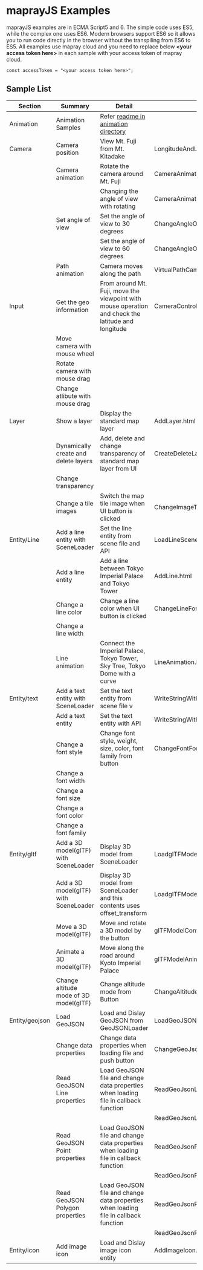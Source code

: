 # maprayJS Examples
maprayJS examples are in ECMA Script5 and 6.
The simple code uses ES5, while the complex one uses ES6.
Modern browsers support ES6 so it allows you to run code directly in the browser without the transpiling from ES6 to ES5.
All examples use mapray cloud and you need to replace below **\<your access token here\>** in each sample with your access token of mapray cloud.

```
const accessToken = "<your access token here>";
```

## Sample List

| Section  | Summary                              | Detail                                                      | HTML file                           | JavaScript                                        | data file |
|----------|--------------------------------------|-------------------------------------------------------------|-------------------------------------|---------------------------------------------------|-------------|
| Animation | Animation Samples                   | Refer [readme in animation directory](./animation/README.md) | | |
| Camera   | Camera position                      | View Mt. Fuji from Mt. Kitadake                             | LongitudeAndLatitudeCameraPos.html  | -                                                 | -           |
|          | Camera animation                     | Rotate the camera around Mt. Fuji                           | CameraAnimation.html                | CameraAnimation.js                                | -           |
|          |                                      | Changing the angle of view with rotating                    | CameraAnimationVer2.html            | CameraAnimationVer2.js                            | -           |
|          | Set angle of view                    | Set the angle of view to 30 degrees                         | ChangeAngleOfView30.html            | -                                                 | -           |
|          |                                      | Set the angle of view to 60 degrees                         | ChangeAngleOfView60.html            | -                                                 | -           |
|          | Path animation                       | Camera moves along the path                                 | VirtualPathCameraAnimation.html     | VirtualPathCameraAnimation.js                     | -           |
| Input    | Get the geo information              | From around Mt. Fuji, move the viewpoint with mouse operation and check the latitude and longitude| CameraControlWithMouse.html | CameraControlWithMouse.js CheckInputKeyAndMouse.js | - |
|          | Move camera with mouse wheel         |                                                             |                                     |                                                   |             |
|          | Rotate camera with mouse drag        |                                                             |                                     |                                                   |             |
|          | Change atlibute with mouse drag      |                                                             |                                     |                                                   |             |
| Layer    | Show a layer                         | Display the standard map layer                              | AddLayer.html                       | -                                                 | -           |
|          | Dynamically create and delete layers | Add, delete and change transparency of standard map layer from UI  | CreateDeleteLayerChangeOpacity.html | CreateDeleteLayerChangeOpacity.js          | -           |
|          | Change transparency                  |                                                                    |                                     |                                            |             |
|          | Change a tile images                 | Switch the map tile image when UI button is clicked                | ChangeImageTile.html                | ChangeImageTile.js                         | -           |
| Entity/Line  | Add a line entity with SceneLoader | Set the line entity from scene file and API                      | LoadLineScene.html                  | LoadLineScene.js                           | line.json   |
|              | Add a line entity                  | Add a line between Tokyo Imperial Palace and Tokyo Tower         | AddLine.html                        | -                                          | -           |
|              | Change a line color                | Change a line color when UI button is clicked                    | ChangeLineFormat.html               | ChangeLineFormat.js                        | -           |
|              | Change a line width                |                                                                  |                                     |                                            |             |
|              | Line animation                     | Connect the Imperial Palace, Tokyo Tower, Sky Tree, Tokyo Dome with a curve | LineAnimation.html       | LineAnimation.js                           | -           |
| Entity/text  | Add a text entity with SceneLoader | Set the text entity from scene file v                             | WriteStringWithSceneLoder.html  
|              | Add a text entity                  | Set the text entity with API                                     | WriteStringWithAddText.html         | -                                          | -           |
|              | Change a font style                | Change font style, weight, size, color, font family from button  | ChangeFontFormat.html               | ChangeFontFormat.js                        | -           |
|              | Change a font width                |                                                                  |                                     |                                            |             |
|              | Change a font size                 |                                                                  |                                     |                                            |             |
|              | Change a font color                |                                                                  |                                     |                                            |             |
|              | Change a font family               |                                                                  |                                     |                                            |             |
| Entity/gltf | Add a 3D model(glTF) with SceneLoader    | Display 3D model from SceneLoader                                | LoadglTFModel.html                    | LoadglTFModel.js                             | glTFLoad.json    |
|            | Add a 3D model(glTF) with SceneLoader    | Display 3D model from SceneLoader and this contents uses offset_transform                             | LoadglTFModelVer2.html                    | LoadglTFModelVer2.js                             | glTFLoadVer2.json    |
|              | Move a 3D model(glTF)                   | Move and rotate a 3D model by the button                         | glTFModelController.html                | glTFModelController.js                         | glTFController.json    |
|              | Animate a 3D model(glTF)                 | Move along the road around Kyoto Imperial Palace                 | glTFModelAnimation.html                 |glTFModelAnimation.js                          | glTFAnimation.json    |
|              | Change altitude mode of 3D model(glTF)                 | Change altitude mode from Button              | ChangeAltitudeMode.html                 |ChangeAltitudeMode.js                          | glTFChangeAltitudeMode.json    |
|  Entity/geojson      | Load GeoJSON  | Load and Dislay GeoJSON from GeoJSONLoader              | LoadGeoJSON.html                 | LoadGeoJSON.js                          | RouteLine.json    |
|        | Change data properties  | Change data properties when loading file and push button     | ChangeGeoJsonFormat.html                 | ChangeGeoJsonFormat.js                          | RouteLine.json    |
|        | Read GeoJSON Line properties  | Load GeoJSON file and change data properties when loading file in callback function    | ReadGeoJsonLineProperties.html                 | ReadGeoJsonLineProperties.js                          | shinjuku_barrier)free_line.json    |
|        |  |    | ReadGeoJsonLinePropertiesVer2.html                 | ReadGeoJsonLinePropertiesVer2.js                          | hyogo_buss.json   |
|        | Read GeoJSON Point properties  | Load GeoJSON file and change data properties when loading file in callback function    | ReadGeoJsonPointProperties.html                 | ReadGeoJsonPointProperties.js                          | tokyo_evacuation_area_point.json   |
|        |   |   | ReadGeoJsonPointPropertiesVer2.html                 | ReadGeoJsonPointPropertiesVer2.js                          | kyoto_school.json   |
|        | Read GeoJSON Polygon properties  | Load GeoJSON file and change data properties when loading file in callback function    | ReadGeoJsonPolygonProperties.html                 | ReadGeoJsonPolygonProperties.js                          | tokyo_population.json   |
|        |   |     | ReadGeoJsonPolygonPropertiesVer2.html                 | ReadGeoJsonPolygonPropertiesVer2.js                          | climatological_normal.json   |
|  Entity/icon      | Add image icon  | Load and Dislay image icon entity        | AddImageIcon.html                 |                       | TokyoTower.jpg    |

